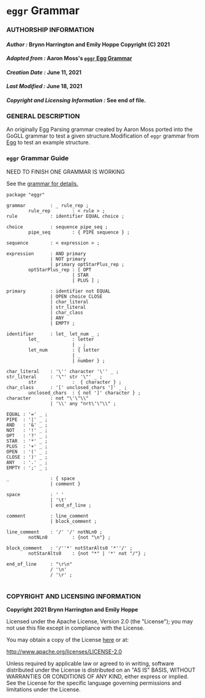 # **`eggr` Grammar**

### **AUTHORSHIP INFORMATION**
#### *Author :* Brynn Harrington and Emily Hoppe Copyright (C) 2021
#### *Adapted from :* Aaron Moss's [`eggr` Egg Grammar](https://github.com/bruceiv/egg/blob/deriv/grammars/eggr.egg)
#### *Creation Date :* June 11, 2021 
#### *Last Modified :* June 18, 2021
#### *Copyright and Licensing Information :* See end of file.

###  **GENERAL DESCRIPTION**
An originally Egg Parsing grammar created by Aaron Moss ported into the GoGLL grammar to test a given structure.Modification of `eggr` grammar from [Egg](https://github.com/bruceiv/egg/blob/deriv/grammars/eggr.egg) to test an example structure.

### **`eggr` Grammar Guide**
NEED TO FINISH ONE GRAMMAR IS WORKING 

 See the [grammar for details.](../../gogll.md)
```
package "eggr"

grammar         : _ rule_rep ; 
        rule_rep        : < rule > ;
rule            : identifier EQUAL choice ;

choice          : sequence pipe_seq ;
        pipe_seq        : { PIPE sequence } ;

sequence        : < expression > ;

expression      : AND primary 
                | NOT primary 
                | primary optStarPlus_rep ;
        optStarPlus_rep : [ OPT 
                        | STAR 
                        | PLUS ] ;

primary         : identifier not EQUAL 
                | OPEN choice CLOSE
                | char_literal
                | str_literal
                | char_class
                | ANY
                | EMPTY ;

identifier      : let_ let_num _ ;
        let_            : letter 
                        | _ ;
        let_num         : { letter 
                        | _ 
                        | number } ;

char_literal    : '\'' character '\'' _ ;
str_literal     : '\"' str '\"' _ ;
        str             :  { character } ;
char_class      : '[' unclosed_chars ']' _ ;
        unclosed_chars  : { not ']' character } ;
character       : not "\'\"\\" 
                | '\\' any "nrt\'\"\\" ;

EQUAL : '=' _ ;
PIPE  : '|' _ ;
AND   : '&' _ ;
NOT   : '!' _ ;
OPT   : '?' _ ;
STAR  : '*' _ ;
PLUS  : '+' _ ;
OPEN  : '(' _ ;
CLOSE : ')' _ ;
ANY   : '.' _ ;
EMPTY : ';' _ ;

_               : { space 
                | comment }

space           : ' ' 
                | '\t' 
                | end_of_line ;

comment         : line_comment 
                | block_comment ;

line_comment    : '/' '/' notNLn0 ;
        notNLn0         : {not "\n"} ;

block_comment   : '/''*' notStarAlts0 '*''/' ;
        notStarAlts0    : {not "*" | '*' not "/"} ;

end_of_line     : "\r\n" 
                / '\n' 
                / '\r' ;

```
#
### **COPYRIGHT AND LICENSING INFORMATION**
**Copyright 2021 Brynn Harrington and Emily Hoppe**

Licensed under the Apache License, Version 2.0 (the "License"); you may not use this file except in compliance with the License.

You may obtain a copy of the License [here](http://www.apache.org/licenses/LICENSE-2.0) or at:

http://www.apache.org/licenses/LICENSE-2.0

Unless required by applicable law or agreed to in writing, software distributed under the License is distributed on an "AS IS" BASIS, WITHOUT WARRANTIES OR CONDITIONS OF ANY KIND, either express or implied. See the License for the specific language governing permissions and limitations under the License.